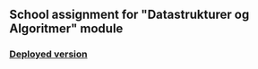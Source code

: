 ## School assignment for "Datastrukturer og Algoritmer" module
### [Deployed version](https://falcho.github.io/Guess-A-Number/)
